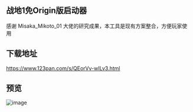 ## 战地1免Origin版启动器

感谢 Misaka_Mikoto_01 大佬的研究成果，本工具是现有方案整合，方便玩家使用

## 下载地址

https://www.123pan.com/s/QEorVv-wILv3.html

## 预览

![image](https://user-images.githubusercontent.com/28080853/236332764-126d9b1b-397c-4c41-a6ab-64ede52f1357.png)
